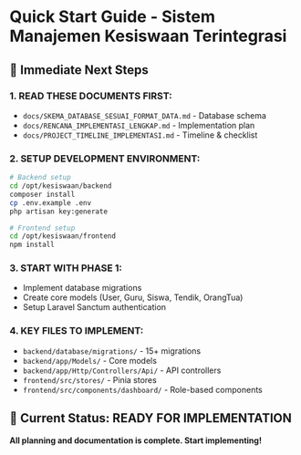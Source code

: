 # Quick Start Guide - Sistem Manajemen Kesiswaan Terintegrasi

## 🚀 Immediate Next Steps

### **1. READ THESE DOCUMENTS FIRST:**
- `docs/SKEMA_DATABASE_SESUAI_FORMAT_DATA.md` - Database schema
- `docs/RENCANA_IMPLEMENTASI_LENGKAP.md` - Implementation plan
- `docs/PROJECT_TIMELINE_IMPLEMENTASI.md` - Timeline & checklist

### **2. SETUP DEVELOPMENT ENVIRONMENT:**
```bash
# Backend setup
cd /opt/kesiswaan/backend
composer install
cp .env.example .env
php artisan key:generate

# Frontend setup
cd /opt/kesiswaan/frontend
npm install
```

### **3. START WITH PHASE 1:**
- Implement database migrations
- Create core models (User, Guru, Siswa, Tendik, OrangTua)
- Setup Laravel Sanctum authentication

### **4. KEY FILES TO IMPLEMENT:**
- `backend/database/migrations/` - 15+ migrations
- `backend/app/Models/` - Core models
- `backend/app/Http/Controllers/Api/` - API controllers
- `frontend/src/stores/` - Pinia stores
- `frontend/src/components/dashboard/` - Role-based components

## 🎯 Current Status: READY FOR IMPLEMENTATION

**All planning and documentation is complete. Start implementing!**

